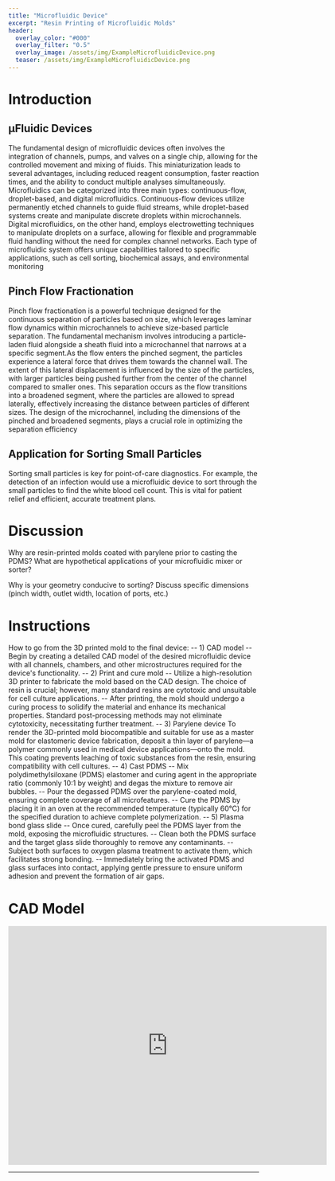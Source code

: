 ```yaml
---
title: "Microfluidic Device"
excerpt: "Resin Printing of Microfluidic Molds" 
header:
  overlay_color: "#000"
  overlay_filter: "0.5"
  overlay_image: /assets/img/ExampleMicrofluidicDevice.png
  teaser: /assets/img/ExampleMicrofluidicDevice.png
--- 
```


# Introduction
## μFluidic Devices
  The fundamental design of microfluidic devices often involves the integration of channels, pumps, and valves on a single chip, allowing for the controlled movement and mixing of fluids. This miniaturization leads to several advantages, including reduced reagent consumption, faster reaction times, and the ability to conduct multiple analyses simultaneously. 
  Microfluidics can be categorized into three main types: continuous-flow, droplet-based, and digital microfluidics. Continuous-flow devices utilize permanently etched channels to guide fluid streams, while droplet-based systems create and manipulate discrete droplets within microchannels. Digital microfluidics, on the other hand, employs electrowetting techniques to manipulate droplets on a surface, allowing for flexible and programmable fluid handling without the need for complex channel networks. Each type of microfluidic system offers unique capabilities tailored to specific applications, such as cell sorting, biochemical assays, and environmental monitoring 

## Pinch Flow Fractionation
  Pinch flow fractionation is a powerful technique designed for the continuous separation of particles based on size, which  leverages laminar flow dynamics within microchannels to achieve size-based particle separation. The fundamental mechanism involves introducing a particle-laden fluid alongside a sheath fluid into a microchannel that narrows at a specific segment.As the flow enters the pinched segment, the particles experience a lateral force that drives them towards the channel wall. The extent of this lateral displacement is influenced by the size of the particles, with larger particles being pushed further from the center of the channel compared to smaller ones. This separation occurs as the flow transitions into a broadened segment, where the particles are allowed to spread laterally, effectively increasing the distance between particles of different sizes. The design of the microchannel, including the dimensions of the pinched and broadened segments, plays a crucial role in optimizing the separation efficiency

## Application for Sorting Small Particles
  Sorting small particles is key for point-of-care diagnostics. For example, the detection of an infection would use a microfluidic device to sort through the small particles to find the white blood cell count. This is vital for patient relief and efficient, accurate treatment plans.

# Discussion 
Why are resin-printed molds coated with parylene prior to casting the PDMS? What are hypothetical applications of your microfluidic mixer or sorter?

Why is your geometry conducive to sorting? Discuss specific dimensions (pinch width, outlet width, location of ports, etc.)

# Instructions  
How to go from the 3D printed mold to the final device:
-- 1) CAD model
    -- Begin by creating a detailed CAD model of the desired microfluidic device with all channels, chambers, and other microstructures required for the device's functionality.
-- 2) Print and cure mold
    -- Utilize a high-resolution 3D printer to fabricate the mold based on the CAD design. The choice of resin is crucial; however, many standard resins are cytotoxic and unsuitable for cell culture applications.​
    -- After printing, the mold should undergo a curing process to solidify the material and enhance its mechanical properties. Standard post-processing methods may not eliminate cytotoxicity, necessitating further treatment.
-- 3) Parylene device
    To render the 3D-printed mold biocompatible and suitable for use as a master mold for elastomeric device fabrication, deposit a thin layer of parylene—a polymer commonly used in medical device applications—onto the mold. This coating prevents leaching of toxic substances from the resin, ensuring compatibility with cell cultures.​
-- 4) Cast PDMS
    -- Mix polydimethylsiloxane (PDMS) elastomer and curing agent in the appropriate ratio (commonly 10:1 by weight) and degas the mixture to remove air bubbles.​
    -- Pour the degassed PDMS over the parylene-coated mold, ensuring complete coverage of all microfeatures.​
    -- Cure the PDMS by placing it in an oven at the recommended temperature (typically 60°C) for the specified duration to achieve complete polymerization.
-- 5) Plasma bond glass slide
    -- Once cured, carefully peel the PDMS layer from the mold, exposing the microfluidic structures.​
    -- Clean both the PDMS surface and the target glass slide thoroughly to remove any contaminants.​
    -- Subject both surfaces to oxygen plasma treatment to activate them, which facilitates strong bonding.​
    -- Immediately bring the activated PDMS and glass surfaces into contact, applying gentle pressure to ensure uniform adhesion and prevent the formation of air gaps.

# CAD Model

<iframe src="https://vanderbilt643.autodesk360.com/shares/public/SH286ddQT78850c0d8a4e82600be13efa8e4?mode=embed" width="640" height="480" allowfullscreen="true" webkitallowfullscreen="true" mozallowfullscreen="true"  frameborder="0"></iframe>

---



